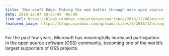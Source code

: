 ```yaml
---
title: 'Microsoft Edge: Making the web better through more open source collaboration'
date: 2018-12-07 18:57:00 -06:00
link_url: https://blogs.windows.com/windowsexperience/2018/12/06/microsoft-edge-making-the-web-better-through-more-open-source-collaboration/
featured_image: https://blogs.windows.com/uploads/sites/2/2016/12/cropped-cropped-Windows-logo1.png
---
```


For the past few years, Microsoft has meaningfully increased participation in the open source software (OSS) community, becoming one of the world’s largest supporters of OSS projects.
